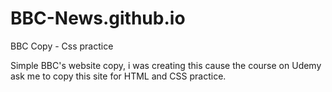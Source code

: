 # BBC-News.github.io
BBC Copy - Css practice

Simple BBC's website copy, i was creating this cause the course on Udemy ask me to copy this site for HTML and CSS practice.
